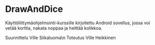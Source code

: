 # DrawAndDice

Käyttöliittymäohjelmointi-kurssille kirjoitettu Android sovellus, jossa voi vetää korttia, nakata noppaa ja heittää kolikkoa.

Suunnittelu Ville Siikaluoma\n
Toteutus Ville Heikkinen
